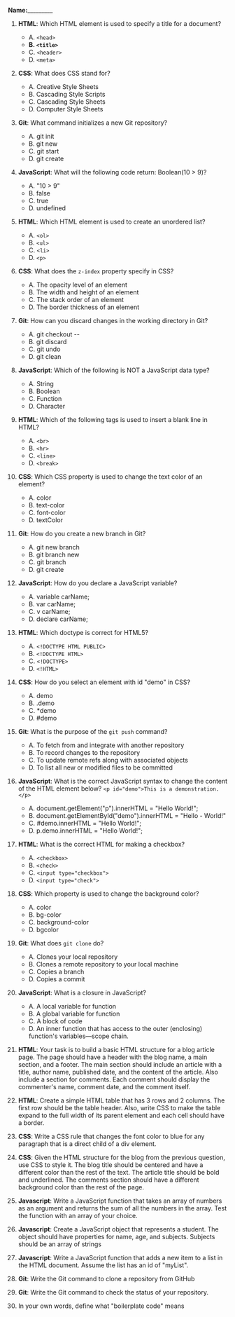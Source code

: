 **Name:**\_\_\_\_\_\_\_\_\_

1. **HTML**: Which HTML element is used to specify a title for a document?

   - A. `<head>`
   - **B. `<title>`**
   - C. `<header>`
   - D. `<meta>`

2. **CSS**: What does CSS stand for?

   - A. Creative Style Sheets
   - B. Cascading Style Scripts
   - C. Cascading Style Sheets
   - D. Computer Style Sheets

3. **Git**: What command initializes a new Git repository?

   - A. git init
   - B. git new
   - C. git start
   - D. git create

4. **JavaScript**: What will the following code return: Boolean(10 > 9)?

   - A. "10 > 9"
   - B. false
   - C. true
   - D. undefined

5. **HTML**: Which HTML element is used to create an unordered list?

   - A. `<ol>`
   - B. `<ul>`
   - C. `<li>`
   - D. `<p>`

6. **CSS**: What does the `z-index` property specify in CSS?

   - A. The opacity level of an element
   - B. The width and height of an element
   - C. The stack order of an element
   - D. The border thickness of an element

7. **Git**: How can you discard changes in the working directory in Git?

   - A. git checkout --
   - B. git discard
   - C. git undo
   - D. git clean

8. **JavaScript**: Which of the following is NOT a JavaScript data type?

   - A. String
   - B. Boolean
   - C. Function
   - D. Character

9. **HTML**: Which of the following tags is used to insert a blank line in HTML?

   - A. `<br>`
   - B. `<hr>`
   - C. `<line>`
   - D. `<break>`

10. **CSS**: Which CSS property is used to change the text color of an element?

    - A. color
    - B. text-color
    - C. font-color
    - D. textColor

11. **Git**: How do you create a new branch in Git?

    - A. git new branch
    - B. git branch new
    - C. git branch <name>
    - D. git create <name>

12. **JavaScript**: How do you declare a JavaScript variable?

    - A. variable carName;
    - B. var carName;
    - C. v carName;
    - D. declare carName;

13. **HTML**: Which doctype is correct for HTML5?

    - A. `<!DOCTYPE HTML PUBLIC>`
    - B. `<!DOCTYPE HTML>`
    - C. `<!DOCTYPE>`
    - D. `<!HTML>`

14. **CSS**: How do you select an element with id "demo" in CSS?

    - A. demo
    - B. .demo
    - C. \*demo
    - D. #demo

15. **Git**: What is the purpose of the `git push` command?

    - A. To fetch from and integrate with another repository
    - B. To record changes to the repository
    - C. To update remote refs along with associated objects
    - D. To list all new or modified files to be committed

16. **JavaScript**: What is the correct JavaScript syntax to change the content of the HTML element below? `<p id="demo">This is a demonstration.</p>`

    - A. document.getElement("p").innerHTML = "Hello World!";
    - B. document.getElementById("demo").innerHTML = "Hello - World!"
    - C. #demo.innerHTML = "Hello World!";
    - D. p.demo.innerHTML = "Hello World!";

17. **HTML**: What is the correct HTML for making a checkbox?

    - A. `<checkbox>`
    - B. `<check>`
    - C. `<input type="checkbox">`
    - D. `<input type="check">`

18. **CSS**: Which property is used to change the background color?

    - A. color
    - B. bg-color
    - C. background-color
    - D. bgcolor

19. **Git**: What does `git clone` do?

    - A. Clones your local repository
    - B. Clones a remote repository to your local machine
    - C. Copies a branch
    - D. Copies a commit

20. **JavaScript**: What is a closure in JavaScript?

    - A. A local variable for function
    - B. A global variable for function
    - C. A block of code
    - D. An inner function that has access to the outer (enclosing) function's variables—scope chain.

21. **HTML**:
    Your task is to build a basic HTML structure for a blog article page. The page should have a header with the blog name, a main section, and a footer. The main section should include an article with a title, author name, published date, and the content of the article. Also include a section for comments. Each comment should display the commenter's name, comment date, and the comment itself.

22. **HTML**:
    Create a simple HTML table that has 3 rows and 2 columns. The first row should be the table header. Also, write CSS to make the table expand to the full width of its parent element and each cell should have a border.

23. **CSS**:
    Write a CSS rule that changes the font color to blue for any paragraph that is a direct child of a div element.

24. **CSS**:
    Given the HTML structure for the blog from the previous question, use CSS to style it. The blog title should be centered and have a different color than the rest of the text. The article title should be bold and underlined. The comments section should have a different background color than the rest of the page.

25. **Javascript**:
    Write a JavaScript function that takes an array of numbers as an argument and returns the sum of all the numbers in the array. Test the function with an array of your choice.

26. **Javascript**:
    Create a JavaScript object that represents a student. The object should have properties for name, age, and subjects. Subjects should be an array of strings

27. **Javascript**:
    Write a JavaScript function that adds a new item to a list in the HTML document. Assume the list has an id of "myList".

28. **Git**:
    Write the Git command to clone a repository from GitHub

29. **Git**:
    Write the Git command to check the status of your repository.

30. In your own words, define what "boilerplate code" means
